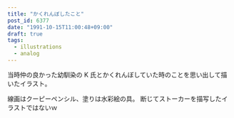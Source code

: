 ```yaml
---
title: "かくれんぼしたこと"
post_id: 6377
date: "1991-10-15T11:00:48+09:00"
draft: true
tags:
  - illustrations
  - analog
---
```



当時仲の良かった幼馴染の K 氏とかくれんぼしていた時のことを思い出して描いたイラスト。

線画はクーピーペンシル、塗りは水彩絵の具。 断じてストーカーを描写したイラストではないｗ

